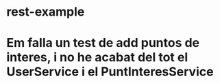# rest-example
# Em falla un test de add puntos de interes, i no he acabat del tot el UserService i el PuntInteresService
